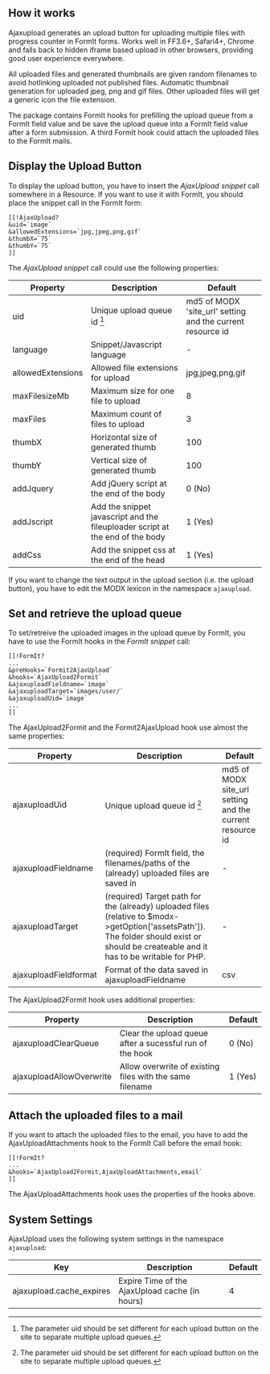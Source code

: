 ## How it works

Ajaxupload generates an upload button for uploading multiple files with progress
counter in FormIt forms. Works well in FF3.6+, Safari4+, Chrome and falls back to
hidden iframe based upload in other browsers, providing good user experience
everywhere.

All uploaded files and generated thumbnails are given random filenames to avoid
hotlinking uploaded not published files. Automatic thumbnail generation for
uploaded jpeg, png and gif files. Other uploaded files will get a generic icon
the file extension.

The package contains FormIt hooks for prefilling the upload queue from a FormIt
field value and be save the upload queue into a FormIt field value after a form
submission. A third FormIt hook could attach the uploaded files to the FormIt
mails.

## Display the Upload Button

To display the upload button, you have to insert the *AjaxUpload snippet* call
somewhere in a Resource. If you want to use it with FormIt, you should place the
snippet call in the FormIt form:

```
[[!AjaxUpload?
&uid=`image`
&allowedExtensions=`jpg,jpeg,png,gif`
&thumbX=`75`
&thumbY=`75`
]]
```

The *AjaxUpload snippet* call could use the following properties:

Property | Description | Default
---------|-------------|--------
uid | Unique upload queue id [^1] | md5 of MODX 'site_url' setting and the current resource id
language | Snippet/Javascript language | -
allowedExtensions | Allowed file extensions for upload | jpg,jpeg,png,gif
maxFilesizeMb | Maximum size for one file to upload | 8
maxFiles | Maximum count of files to upload | 3
thumbX | Horizontal size of generated thumb | 100
thumbY | Vertical size of generated thumb | 100
addJquery | Add jQuery script at the end of the body | 0 (No)
addJscript | Add the snippet javascript and the fileuploader script at the end of the body | 1 (Yes)
addCss | Add the snippet css at the end of the head | 1 (Yes)

If you want to change the text output in the upload section (i.e. the upload
button), you have to edit the MODX lexicon in the namespace `ajaxupload`.

## Set and retrieve the upload queue

To set/retreive the uploaded images in the upload queue by FormIt, you have to
use the FormIt hooks in the *FormIt snippet* call:

```
[[!FormIt?
...
&preHooks=`Formit2AjaxUpload`
&hooks=`AjaxUpload2Formit`
&ajaxuploadFieldname=`image`
&ajaxuploadTarget=`images/user/`
&ajaxuploadUid=`image`
...
]]
```

The AjaxUpload2Formit and the Formit2AjaxUpload hook use almost the same properties:

Property | Description | Default
---------|-------------|--------
ajaxuploadUid | Unique upload queue id [^1] | md5 of MODX site_url setting and the current resource id
ajaxuploadFieldname | (required) FormIt field, the filenames/paths of the (already) uploaded files are saved in | -
ajaxuploadTarget | (required) Target path for the (already) uploaded files (relative to $modx->getOption['assetsPath']). The folder should exist or should be createable and it has to be writable for PHP. | -
ajaxuploadFieldformat | Format of the data saved in ajaxuploadFieldname | csv

The AjaxUpload2Formit hook uses additional properties:

Property | Description | Default
---------|-------------|--------
ajaxuploadClearQueue | Clear the upload queue after a sucessful run of the hook | 0 (No)
ajaxuploadAllowOverwrite | Allow overwrite of existing files with the same filename | 1 (Yes)

## Attach the uploaded files to a mail

If you want to attach the uploaded files to the email, you have to add the
AjaxUploadAttachments hook to the FormIt Call before the email hook:

```
[[!FormIt?
...
&hooks=`AjaxUpload2Formit,AjaxUploadAttachments,email`
]]
```

The AjaxUploadAttachments hook uses the properties of the hooks above.

[^1]: The parameter uid should be set different for each upload button on the site to separate multiple upload queues.

## System Settings

AjaxUpload uses the following system settings in the namespace `ajaxupload`:

Key | Description | Default
----|-------------|--------
ajaxupload.cache_expires | Expire Time of the AjaxUpload cache (in hours) | 4

